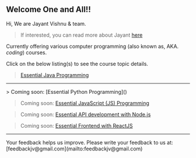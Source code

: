 ## Welcome One and All!!

Hi, We are Jayant Vishnu & team.
> If interested, you can read more about Jayant [here](about-jayant.md)

Currently offering various computer programming (also known as, AKA. *coding*) courses.

Click on the below listing(s) to see the course topic details.

> [Essential Java Programming](essentialjava.md)
<hr>
> Coming soon: [Essential Python Programming]() 

> Coming soon: [Essential JavaScript (JS) Programming]() 

> Coming soon: [Essential API development with Node.js]() 

> Coming soon: [Essential Frontend with ReactJS]() <br>


<hr>
Your feedback helps us improve. Please write your feedback to us at: [feedbackjv@gmail.com](mailto:feedbackjv@gmail.com)
